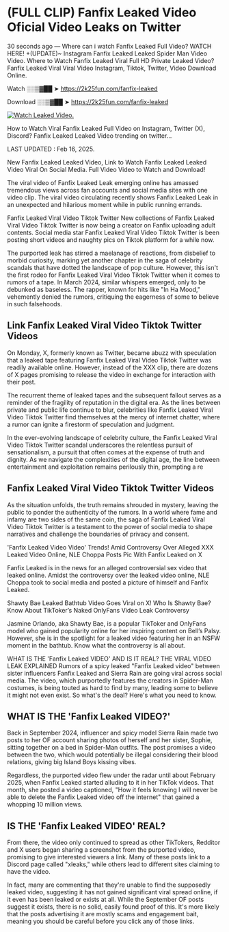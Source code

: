# (FULL CLIP) Fanfix Leaked Video Oficial Video Leaks on Twitter

30 seconds ago — Where can i watch Fanfix Leaked Full Video? WATCH HERE! +(UPDATE)~ Instagram Fanfix Leaked Leaked Spider Man Video Video. Where to Watch Fanfix Leaked Viral Full HD Private Leaked Video? Fanfix Leaked Viral Viral Video Instagram, Tiktok, Twitter, Video Download Online.

Watch ░░▒▓██ ➤ https://2k25fun.com/fanfix-leaked

Download ░░▒▓██ ➤ https://2k25fun.com/fanfix-leaked

[![Watch Leaked Video.](https://miro.medium.com/v2/resize:fit:828/format:webp/1*cilzJN44JGOrTw9NJCrNHA.gif "Watch Leaked Video")](https://2k25fun.com/fanfix-leaked)

How to Watch Viral Fanfix Leaked Full Video on Instagram, Twitter (X), Discord? Fanfix Leaked Leaked Video trending on twitter...

LAST UPDATED : Feb 16, 2025.

New Fanfix Leaked Leaked Video, Link to Watch Fanfix Leaked Leaked Video Viral On Social Media. Full Video Video to Watch and Download!

The viral video of Fanfix Leaked Leak emerging online has amassed tremendous views across fan accounts and social media sites with one video clip. The viral video circulating recently shows Fanfix Leaked Leak in an unexpected and hilarious moment while in public running errands.

Fanfix Leaked Viral Video Tiktok Twitter New collections of Fanfix Leaked Viral Video Tiktok Twitter is now being a creator on Fanfix uploading adult contents. Social media star Fanfix Leaked Viral Video Tiktok Twitter is been posting short videos and naughty pics on Tiktok platform for a while now.

The purported leak has stirred a maelanage of reactions, from disbelief to morbid curiosity, marking yet another chapter in the saga of celebrity scandals that have dotted the landscape of pop culture. However, this isn't the first rodeo for Fanfix Leaked Viral Video Tiktok Twitter when it comes to rumors of a tape. In March 2024, similar whispers emerged, only to be debunked as baseless. The rapper, known for hits like "In Ha Mood," vehemently denied the rumors, critiquing the eagerness of some to believe in such falsehoods.

## Link Fanfix Leaked Viral Video Tiktok Twitter Videos

On Monday, X, formerly known as Twitter, became abuzz with speculation that a leaked tape featuring Fanfix Leaked Viral Video Tiktok Twitter was readily available online. However, instead of the XXX clip, there are dozens of X pages promising to release the video in exchange for interaction with their post.

The recurrent theme of leaked tapes and the subsequent fallout serves as a reminder of the fragility of reputation in the digital era. As the lines between private and public life continue to blur, celebrities like Fanfix Leaked Viral Video Tiktok Twitter find themselves at the mercy of internet chatter, where a rumor can ignite a firestorm of speculation and judgment.

In the ever-evolving landscape of celebrity culture, the Fanfix Leaked Viral Video Tiktok Twitter scandal underscores the relentless pursuit of sensationalism, a pursuit that often comes at the expense of truth and dignity. As we navigate the complexities of the digital age, the line between entertainment and exploitation remains perilously thin, prompting a re

##  Fanfix Leaked Viral Video Tiktok Twitter Videos

As the situation unfolds, the truth remains shrouded in mystery, leaving the public to ponder the authenticity of the rumors. In a world where fame and infamy are two sides of the same coin, the saga of Fanfix Leaked Viral Video Tiktok Twitter is a testament to the power of social media to shape narratives and challenge the boundaries of privacy and consent.

'Fanfix Leaked Video Video' Trends! Amid Controversy Over Alleged XXX Leaked Video Online, NLE Choppa Posts Pic With Fanfix Leaked on X

Fanfix Leaked is in the news for an alleged controversial sex video that leaked online. Amidst the controversy over the leaked video online, NLE Choppa took to social media and posted a picture of himself and Fanfix Leaked.

Shawty Bae Leaked Bathtub Video Goes Viral on X! Who Is Shawty Bae? Know About TikToker’s Naked OnlyFans Video Leak Controversy

Jasmine Orlando, aka Shawty Bae, is a popular TikToker and OnlyFans model who gained popularity online for her inspiring content on Bell’s Palsy. However, she is in the spotlight for a leaked video featuring her in an NSFW moment in the bathtub. Know what the controversy is all about.

WHAT IS THE 'Fanfix Leaked VIDEO' AND IS IT REAL? THE VIRAL VIDEO LEAK EXPLAINED Rumors of a spicy leaked "Fanfix Leaked video" between sister influencers Fanfix Leaked and Sierra Rain are going viral across social media. The video, which purportedly features the creators in Spider-Man costumes, is being touted as hard to find by many, leading some to believe it might not even exist. So what's the deal? Here's what you need to know.

## WHAT IS THE 'Fanfix Leaked VIDEO?'

Back in September 2024, influencer and spicy model Sierra Rain made two posts to her OF account sharing photos of herself and her sister, Sophie, sitting together on a bed in Spider-Man outfits. The post promises a video between the two, which would potentially be illegal considering their blood relations, giving big Island Boys kissing vibes.

Regardless, the purported video flew under the radar until about February 2025, when Fanfix Leaked started alluding to it in her TikTok videos. That month, she posted a video captioned, "How it feels knowing I will never be able to delete the Fanfix Leaked video off the internet" that gained a whopping 10 million views.

## IS THE 'Fanfix Leaked VIDEO' REAL?

From there, the video only continued to spread as other TikTokers, Redditor and X users began sharing a screenshot from the purported video, promising to give interested viewers a link. Many of these posts link to a Discord page called "xleaks," while others lead to different sites claiming to have the video.

In fact, many are commenting that they're unable to find the supposedly leaked video, suggesting it has not gained significant viral spread online, if it even has been leaked or exists at all. While the September OF posts suggest it exists, there is no solid, easily found proof of this. It's more likely that the posts advertising it are mostly scams and engagement bait, meaning you should be careful before you click any of those links.